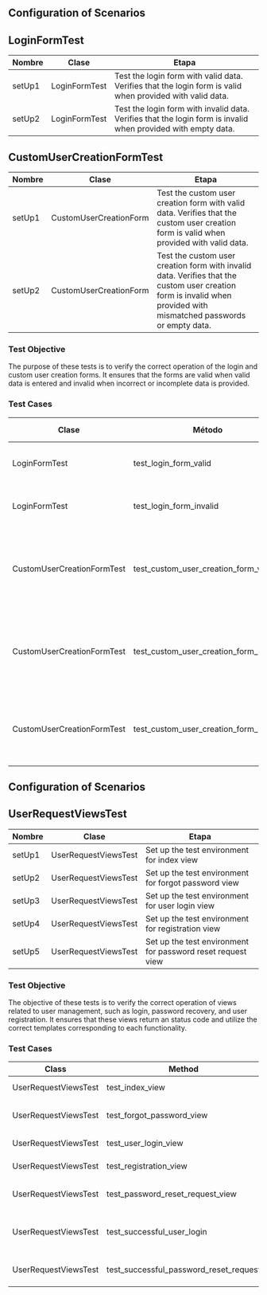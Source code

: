 ## Configuration of Scenarios
## LoginFormTest

| Nombre  | Clase           | Etapa                                                                                                                                                                                                                       |
| ------- | --------------- | --------------------------------------------------------------------------------------------------------------------------------------------------------------------------------------------------------------------------- |
| setUp1  | LoginFormTest   | Test the login form with valid data. Verifies that the login form is valid when provided with valid data.                                                                                                                  |
| setUp2  | LoginFormTest   | Test the login form with invalid data. Verifies that the login form is invalid when provided with empty data.                                                                                                               |



## CustomUserCreationFormTest

| Nombre  | Clase                    | Etapa                                                                                                                                                                                                                                     |
| ------- | ------------------------ | ----------------------------------------------------------------------------------------------------------------------------------------------------------------------------------------------------------------------------------------- |
| setUp1  | CustomUserCreationForm   | Test the custom user creation form with valid data. Verifies that the custom user creation form is valid when provided with valid data.                                                                                               |
| setUp2  | CustomUserCreationForm   | Test the custom user creation form with invalid data. Verifies that the custom user creation form is invalid when provided with mismatched passwords or empty data.                                                             |
### Test Objective
The purpose of these tests is to verify the correct operation of the login and custom user creation forms. It ensures that the forms are valid when valid data is entered and invalid when incorrect or incomplete data is provided.
### Test Cases

| Clase                    | Método                 | Etapa  | Valores de Entrada                           | Resultado Esperado                                              |
| ------------------------ | ---------------------- | ------ | -------------------------------------------- | --------------------------------------------------------------- |
| LoginFormTest            | test_login_form_valid  | setUp1 | {'username': 'testuser', 'password': 'testpassword'} | El formulario debe ser válido                                   |
| LoginFormTest            | test_login_form_invalid| setUp2 | {'username': '', 'password': ''}             | El formulario debe ser inválido                                 |
| CustomUserCreationFormTest | test_custom_user_creation_form_valid | setUp1 | {'first_name': 'John', 'last_name': 'Doe', 'email': 'johndoe@example.com', 'password1': 'testpassword', 'password2': 'testpassword'} | El formulario debe ser válido                          |
| CustomUserCreationFormTest | test_custom_user_creation_form_invalid | setUp2 | {'first_name': 'John', 'last_name': 'Doe', 'email': 'johndoe@example.com', 'password1': 'testpassword', 'password2': 'differentpassword'} | El formulario debe ser inválido debido a contraseñas diferentes |
| CustomUserCreationFormTest | test_custom_user_creation_form_invalid | setUp2 | {}                                           | El formulario debe ser inválido debido a datos vacíos           |

## Configuration of Scenarios

## UserRequestViewsTest

| Nombre  | Clase                | Etapa                                          |
| ------- | -------------------- | ---------------------------------------------- |
| setUp1  | UserRequestViewsTest | Set up the test environment for index view     |
| setUp2  | UserRequestViewsTest | Set up the test environment for forgot password view |
| setUp3  | UserRequestViewsTest | Set up the test environment for user login view |
| setUp4  | UserRequestViewsTest | Set up the test environment for registration view |
| setUp5  | UserRequestViewsTest | Set up the test environment for password reset request view |



### Test Objective
The objective of these tests is to verify the correct operation of views related to user management, such as login, password recovery, and user registration. It ensures that these views return an  status code and utilize the correct templates corresponding to each functionality.

### Test Cases

| Class                   | Method                      | Stage      | Input Values                                     | Expected Result                                                     |
| ----------------------- | --------------------------- | ---------- | ------------------------------------------------- | -------------------------------------------------------------------- |
| UserRequestViewsTest    | test_index_view             | setUp1     | -                                               | Returns a status code 200 and uses the template 'registration/login.html' |
| UserRequestViewsTest    | test_forgot_password_view   | setUp2     | -                                               | Returns a status code 200 and uses the template 'registration/password_reset_form.html' |
| UserRequestViewsTest    | test_user_login_view        | setUp3     | -                                               | Returns a status code 200 and uses the template 'registration/login.html' |
| UserRequestViewsTest    | test_registration_view      | setUp4     | -                                               | Returns a status code 200 and uses the template 'registration/registro.html' |
| UserRequestViewsTest    | test_password_reset_request_view | setUp5 | -                                               | Returns a status code 200 and uses the template 'registration/password_reset_form.html' |
| UserRequestViewsTest    | test_successful_user_login  | setUp1     | {'email': 'test@example.com', 'password': 'password'} | Redirects to the index page after a successful login |
| UserRequestViewsTest    | test_successful_password_reset_request | - | {'email': 'test@example.com'}                   | Redirects to 'password_reset_done' after a successful password reset request |
